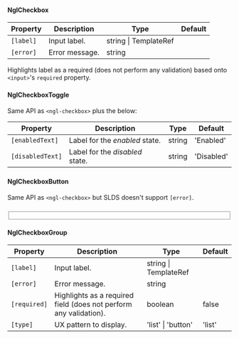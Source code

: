 ### <ngl-checkbox>
#### NglCheckbox

| Property | Description | Type | Default |
| -------- | ----------- | ---- | ------- |
| `[label]` | Input label. | string \| TemplateRef | |
| `[error]` | Error message. | string | |

Highlights label as a required (does not perform any validation) based onto `<input>`'s `required` property.  


### <ngl-checkbox-toggle>
#### NglCheckboxToggle

Same API as `<ngl-checkbox>` plus the below:

| Property | Description | Type | Default |
| -------- | ----------- | ---- | ------- |
| `[enabledText]` | Label for the *enabled* state. | string | 'Enabled' |
| `[disabledText]` | Label for the *disabled* state. | string | 'Disabled' |


### <ngl-checkbox-button>
#### NglCheckboxButton

Same API as `<ngl-checkbox>` but SLDS doesn't support `[error]`.


### <fieldset ngl-checkbox-group>
#### NglCheckboxGroup

| Property | Description | Type | Default |
| -------- | ----------- | ---- | ------- |
| `[label]` | Input label. | string \| TemplateRef | |
| `[error]` | Error message. | string | |
| `[required]` | Highlights as a required field (does not perform any validation). | boolean | false |
| `[type]` | UX pattern to display. | 'list' \| 'button' | 'list' |
